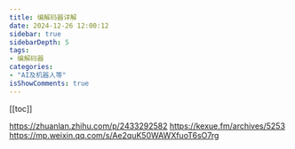 ```yaml
---
title: 编解码器详解
date: 2024-12-26 12:00:12
sidebar: true
sidebarDepth: 5
tags:
- 编解码器
categories:
- "AI及机器人等"
isShowComments: true
---
```

[[toc]]

<https://zhuanlan.zhihu.com/p/2433292582>
<https://kexue.fm/archives/5253>
<https://mp.weixin.qq.com/s/Ae2quK50WAWXfuoT6sO7rg>
